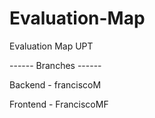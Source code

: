 # Evaluation-Map
Evaluation Map UPT


------ Branches ------

Backend - franciscoM

Frontend - FranciscoMF
